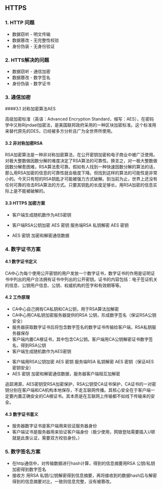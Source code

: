 ## HTTPS

### 1. HTTP 问题

* 数据窃听 - 明文传输
* 数据篡改 - 无完整性校验
* 身份伪装 - 无身份验证

### 2. HTTS解决的问题

* 数据窃听 - 通信加密
* 数据篡改 - 数字签名
* 身份伪装 - 数字证书

### 3. 通信加密

####3.1 对称加密算法AES

高级加密标准（英语：Advanced Encryption Standard，缩写：AES），在密码学中又称Rijndael加密法，是美国联邦政府采用的一种区块加密标准。这个标准用来替代原先的DES，已经被多方分析且广为全世界所使用。

#### 3.2 非对称加密RSA

RSA加密算法是一种非对称加密算法，在公开密钥加密和电子商业中被广泛使用。对极大整数做因数分解的难度决定了RSA算法的可靠性。换言之，对一极大整数做因数分解愈困难，RSA算法愈可靠。假如有人找到一种快速因数分解的算法的话，那么用RSA加密的信息的可靠性就会极度下降。但找到这样的算法的可能性是非常小的。今天只有短的RSA钥匙才可能被强力方式破解。到当前为止，世界上还没有任何可靠的攻击RSA算法的方式。只要其钥匙的长度足够长，用RSA加密的信息实际上是不能被破解的。

#### 3.3 HTTPS 加密方案

* 客户端生成随机数作为AES密钥

* 客户端RSA公钥加密 AES 密钥    服务端RSA 私钥解密 AES 密钥
* AES 密钥 加密和解密通信数据

### 4. 数字证书方案

#### 4.1 数字证书定义

CA中心为每个使用公开密钥的用户发放一个数字证书，数字证书的作用是证明证书中列出的用户合法拥有证书中列出的公开密钥。证书的内容包括：电子签证机关的信息、公钥用户信息、公钥、权威机构的签字和有效期等等。

#### 4.2 工作原理

* CA中心自己拥有CA私钥和CA公钥，用于RSA算法加解密
* CA中心用CA私钥加密服务器提供的RSA 公钥，形成数字签名（保证RSA公钥安全）
* 服务器获取数字证书后将包含数字签名的数字证书传输给客户端，RSA私钥服务器保存
* 客户端内置CA根证书，其中包含CA公钥。客户端用CA公钥解密证书数字签名，得到RSA公钥
* 客户端生成随机数作为AES密钥

- 客户端用RSA公钥加密 AES 密钥    服务端RSA 私钥解密 AES 密钥（保证AES密钥安全）
- AES 密钥 加密和解密通信数据，服务器客户端相互加解密

追踪溯源，AES密钥受RSA加密保护，RSA公钥受CA证书保护，CA证书的一对密钥分别在客户端和CA机构本地保存，不走互联网传播。其核心安全在于客户端一定要内置正确安全的CA根证书。其本质是在互联网上传输都不如线下传输来的安全。

#### 4.3 数字证书意义

* 服务器数字证书是客户端用来验证服务器身份
* 客户端证书是服务器用来验证客户端身份（极少使用，网银登陆需要插入U顿就是此类认证，需要双方校验身份。）

### 5. 数字签名方案

* 在http通信中，对传输数据进行hash计算，得到的信息摘要用RSA 公钥/私钥加密得到数字签名
* 接收方 用RSA 私钥/公钥解密得到信息摘要，再将接收到的数据hash后与解密得到的信息摘要对比，一致则信息完整，没有被篡改。



